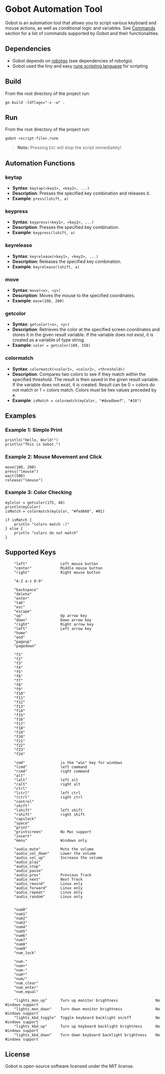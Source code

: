 
# Gobot Automation Tool

Gobot is an automation tool that allows you to script various keyboard and mouse actions, as well as conditional logic and variables.
See [Commands](#commands) section for a list of commands supported by Gobot and their functionalities.

## Dependencies
- Gobot depends on [robotgo](https://github.com/go-vgo/robotgo) (see dependencies of robotgo).
- Gobot used the tiny and easy [rune scripting language](https://github.com/RednibCoding/runevm) for scripting

## Build
From the root directory of the project run: 
```
go build -ldflags="-s -w" .
```

## Run
From the root directory of the project run: 
```
gobot <script-file>.rune
```

>**Note:** Pressing `ESC` will stop the script immediately!

## Automation Functions

### keytap
- **Syntax**: `keytap(<key1>, <key2>, ...)`
- **Description**: Presses the specified key combination and releases it.
- **Example**: `press(lshift, a)`

### keypress
- **Syntax**: `keypress(<key1>, <key2>, ...)`
- **Description**: Presses the specified key combination.
- **Example**: `keypress(lshift, a)`

### keyrelease
- **Syntax**: `keyrelease(<key1>, <key2>, ...)`
- **Description**: Releases the specified key combination.
- **Example**: `keyrelease(lshift, a)`

### move
- **Syntax**: `move(<x>, <y>)`
- **Description**: Moves the mouse to the specified coordinates.
- **Example**: `move(100, 200)`

### getcolor
- **Syntax**: `getcolor(<x>, <y>)`
- **Description**: Retrieves the color at the specified screen coordinates and stores it in the given result variable. If the variable does not exist, it is created as a variable of type string.
- **Example**: `color = getcolor(100, 150)`

### colormatch
- **Syntax**: `colormatch(<color1>, <color2>, <threshold>)`
- **Description**: Compares two colors to see if they match within the specified threshold. The result is then saved in the given result variable. If the variable does not exist, it is created. Result can be 0 = colors do not match or 1 = colors match. Colors must be hex values preceded by `#`.
- **Example**: `isMatch = colormatch(myColor, "#deadbeef", "#10")`

## Examples

### Example 1: Simple Print
```
println("Hello, World!")
println("This is Gobot.")
```

### Example 2: Mouse Movement and Click
```
move(100, 200)
press("lmouse")
wait(500)
release("lmouse")
```

### Example 3: Color Checking
```
myColor = getcolor(175, 40)
println(myColor)
isMatch = colormatch(myColor, "#fed668", #01)

if isMatch {
    println "colors match :)"
} else {
	println "colors do not match"
}
```

## Supported Keys

```
	"left"               Left mouse button
	"center"             Middle mouse button
	"right"              Right mouse button

	"A-Z a-z 0-9"

	"backspace"
	"delete"
	"enter"
	"tab"
	"esc"
	"escape"
	"up"		         Up arrow key
	"down"		         Down arrow key
	"right"		         Right arrow key
	"left"		         Left arrow key
	"home"
	"end"
	"pageup"
	"pagedown"

	"f1"
	"f2"
	"f3"
	"f4"
	"f5"
	"f6"
	"f7"
	"f8"
	"f9"
	"f10"
	"f11"
	"f12"
	"f13"
	"f14"
	"f15"
	"f16"
	"f17"
	"f18"
	"f19"
	"f20"
	"f21"
	"f22"
	"f23"
	"f24"

	"cmd"		         is the "win" key for windows
	"lcmd"		         left command
	"rcmd"		         right command
	"alt"         
	"lalt"		         left alt
	"ralt"		         right alt
	"ctrl"         
	"lctrl"		         left ctrl
	"rctrl"		         right ctrl
	"control"         
	"shift"         
	"lshift"	         left shift
	"rshift"	         right shift
	"capslock"
	"space"
	"print"
	"printscreen"        No Mac support
	"insert"
	"menu"				 Windows only

	"audio_mute"		 Mute the volume
	"audio_vol_down"	 Lower the volume
	"audio_vol_up"		 Increase the volume
	"audio_play"
	"audio_stop"
	"audio_pause"
	"audio_prev"		 Previous Track
	"audio_next"		 Next Track
	"audio_rewind"       Linux only
	"audio_forward"      Linux only
	"audio_repeat"       Linux only
	"audio_random"       Linux only


	"num0"
	"num1"
	"num2"
	"num3"
	"num4"
	"num5"
	"num6"
	"num7"
	"num8"
	"num9"
	"num_lock"

	"num."
	"num+"
	"num-"
	"num*"
	"num/"
	"num_clear"
	"num_enter"
	"num_equal"

	"lights_mon_up"		 Turn up monitor brightness					No Windows support
	"lights_mon_down"	 Turn down monitor brightness				No Windows support
	"lights_kbd_toggle"	 Toggle keyboard backlight on/off			No Windows support
	"lights_kbd_up"		 Turn up keyboard backlight brightness		No Windows support
	"lights_kbd_down"	 Turn down keyboard backlight brightness	No Windows support
```

## License
Gobot is open-source software licensed under the MIT license.
